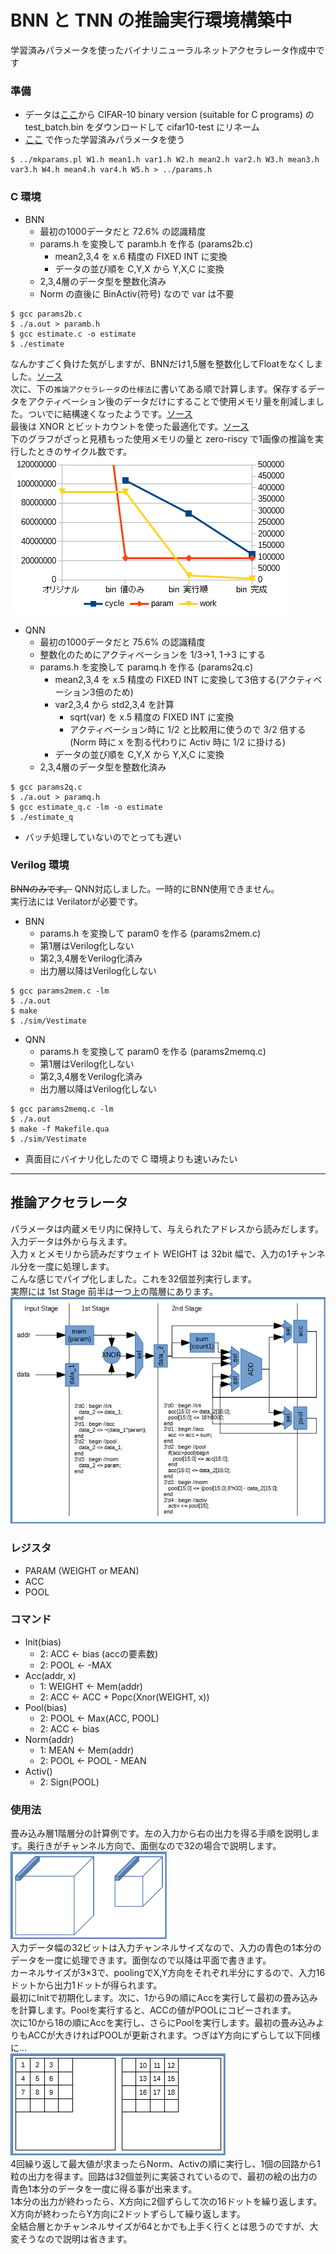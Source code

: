 # BNN と TNN の推論実行環境構築中
学習済みパラメータを使ったバイナリニューラルネットアクセラレータ作成中です
### 準備
- データは[ここ](https://www.cs.toronto.edu/~kriz/cifar.html)から CIFAR-10 binary version (suitable for C programs) の test_batch.bin をダウンロードして cifar10-test にリネーム
- [ここ](https://github.com/tom01h/deep-learning-from-scratch) で作った学習済みパラメータを使う

```
$ ../mkparams.pl W1.h mean1.h var1.h W2.h mean2.h var2.h W3.h mean3.h var3.h W4.h mean4.h var4.h W5.h > ../params.h
```

### C 環境
- BNN
  - 最初の1000データだと 72.6% の認識精度
  - params.h を変換して paramb.h を作る (params2b.c)
    - mean2,3,4 を x.6 精度の FIXED INT に変換
    - データの並び順を C,Y,X から Y,X,C に変換
  - 2,3,4層のデータ型を整数化済み
  - Norm の直後に BinActiv(符号) なので var は不要

```
$ gcc params2b.c
$ ./a.out > paramb.h
$ gcc estimate.c -o estimate
$ ./estimate
```

なんかすごく負けた気がしますが、BNNだけ1,5層を整数化してFloatをなくしました。[ソース](https://github.com/tom01h/estimate-cnn/blob/a3716afd81e24c5a0d0e0fe16a9fce84ce9077a0/estimate.c)  
次に、下の```推論アクセラレータ```の```仕様法```に書いてある順で計算します。保存するデータをアクティベーション後のデータだけにすることで使用メモリ量を削減しました。ついでに結構速くなったようです。[ソース](https://github.com/tom01h/estimate-cnn/blob/5db29700ce188e95edac66567356262a1d111dc3/estimate.c)    
最後は XNOR とビットカウントを使った最適化です。[ソース](https://github.com/tom01h/estimate-cnn/blob/0a085e5acad9c894536e968f0ba43b4a2232de9c/estimate.c)    
下のグラフがざっと見積もった使用メモリの量と zero-riscy で1画像の推論を実行したときのサイクル数です。  
![](BNN_cyc_mem.png)

- QNN
  - 最初の1000データだと 75.6% の認識精度
  - 整数化のためにアクティベーションを 1/3→1, 1→3 にする
  - params.h を変換して paramq.h を作る (params2q.c)
    - mean2,3,4 を x.5 精度の FIXED INT に変換して3倍する(アクティベーション3倍のため)
    - var2,3,4 から std2,3,4 を計算
      - sqrt(var) を x.5 精度の FIXED INT に変換
      - アクティベーション時に 1/2 と比較用に使うので 3/2 倍する  
          (Norm 時に x を割る代わりに Activ 時に 1/2 に掛ける)
    - データの並び順を C,Y,X から Y,X,C に変換
  - 2,3,4層のデータ型を整数化済み

```
$ gcc params2q.c
$ ./a.out > paramq.h
$ gcc estimate_q.c -lm -o estimate
$ ./estimate_q
  ```

- バッチ処理していないのでとっても遅い

### Verilog 環境
~~BNNのみです。~~ QNN対応しました。一時的にBNN使用できません。  
実行法には Verilatorが必要です。   
- BNN
  - params.h を変換して param0 を作る (params2mem.c)
  - 第1層はVerilog化しない
  - 第2,3,4層をVerilog化済み
  - 出力層以降はVerilog化しない

```
$ gcc params2mem.c -lm
$ ./a.out
$ make
$ ./sim/Vestimate
```

- QNN
  - params.h を変換して param0 を作る (params2memq.c)
  - 第1層はVerilog化しない
  - 第2,3,4層をVerilog化済み
  - 出力層以降はVerilog化しない

```
$ gcc params2memq.c -lm
$ ./a.out
$ make -f Makefile.qua
$ ./sim/Vestimate
```

- 真面目にバイナリ化したので C 環境よりも速いみたい

---

## 推論アクセラレータ
パラメータは内蔵メモリ内に保持して、与えられたアドレスから読みだします。  
入力データは外から与えます。  
入力 x とメモリから読みだすウェイト WEIGHT は 32bit 幅で、入力の1チャンネル分を一度に処理します。  
こんな感じでパイプ化しました。これを32個並列実行します。  
実際には 1st Stage 前半は一つ上の階層にあります。  
![](logic.png)

### レジスタ
- PARAM (WEIGHT or MEAN)
- ACC
- POOL

### コマンド
- Init(bias)
  - 2: ACC ← bias (accの要素数)
  - 2: POOL ← -MAX
- Acc(addr, x)
  - 1: WEIGHT ← Mem(addr)
  - 2: ACC ← ACC + Popc(Xnor(WEIGHT, x))
- Pool(bias)
  - 2: POOL ← Max(ACC, POOL)
  - 2: ACC ← bias
- Norm(addr)
  - 1: MEAN ← Mem(addr)
  - 2: POOL ← POOL - MEAN
- Activ()
  - 2: Sign(POOL)

### 使用法
畳み込み層1階層分の計算例です。左の入力から右の出力を得る手順を説明します。奥行きがチャンネル方向で、面倒なので32の場合で説明します。  
![](block.png)  
入力データ幅の32ビットは入力チャンネルサイズなので、入力の青色の1本分のデータを一度に処理できます。面倒なので以降は平面で書きます。  
カーネルサイズが3×3で、poolingでX,Y方向をそれぞれ半分にするので、入力16ドットから出力1ドットが得られます。  
最初にInitで初期化します。次に、1から9の順にAccを実行して最初の畳み込みを計算します。Poolを実行すると、ACCの値がPOOLにコピーされます。  
次に10から18の順にAccを実行し、さらにPoolを実行します。最初の畳み込みよりもACCが大きければPOOLが更新されます。つぎはY方向にずらして以下同様に…  
![](stride.png)  
4回繰り返して最大値が求まったらNorm、Activの順に実行し、1個の回路から1粒の出力を得ます。回路は32個並列に実装されているので、最初の絵の出力の青色1本分のデータを一度に得る事が出来ます。  
1本分の出力が終わったら、X方向に2個ずらして次の16ドットを繰り返します。X方向が終わったらY方向に2ドットずらして繰り返します。  
全結合層とかチャンネルサイズが64とかでも上手く行くとは思うのですが、大変そうなので説明は省きます。
